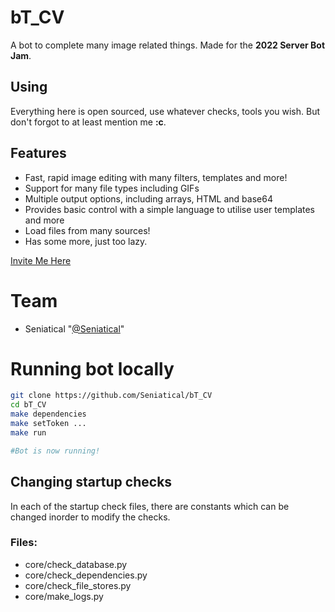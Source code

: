 # bT_CV

A bot to complete many image related things.
Made for the **2022 Server Bot Jam**.

## Using
Everything here is open sourced, use whatever checks, tools you wish.
But don't forgot to at least mention me **:c**.

## Features
* Fast, rapid image editing with many filters, templates and more!
* Support for many file types including GIFs
* Multiple output options, including arrays, HTML and base64
* Provides basic control with a simple language to utilise user templates and more
* Load files from many sources!
* Has some more, just too lazy.

[Invite Me Here](https://discord.com/api/oauth2/authorize?client_id=1003748391353851954&permissions=274878024768&redirect_uri=https%3A%2F%2Fgithub.com%2FSeniatical%2FbT_CV&response_type=code&scope=bot)

# Team
* Seniatical "[@Seniatical](https://github.com/Seniatical)"

# Running bot locally
```sh
git clone https://github.com/Seniatical/bT_CV
cd bT_CV
make dependencies
make setToken ...
make run

#Bot is now running!
```

## Changing startup checks
In each of the startup check files,
there are constants which can be changed inorder to modify the checks.

### Files:
* core/check_database.py
* core/check_dependencies.py
* core/check_file_stores.py
* core/make_logs.py
